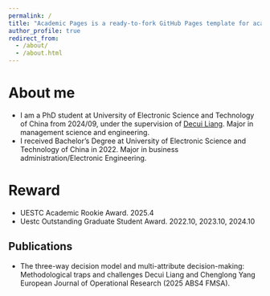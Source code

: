 ```yaml
---
permalink: /
title: "Academic Pages is a ready-to-fork GitHub Pages template for academic personal websites"
author_profile: true
redirect_from: 
  - /about/
  - /about.html
---
```


About me
======
- I am a PhD student at University of Electronic Science and Technology of China from 2024/09, under the supervision of [Decui Liang](). Major in management science and engineering.
- I received Bachelor’s Degree at University of Electronic Science and Technology of China in 2022. Major in business administration/Electronic Engineering.

Reward
======
- UESTC Academic Rookie Award. 2025.4
- Uestc Outstanding Graduate Student Award. 2022.10, 2023.10, 2024.10

Publications
------
- The three-way decision model and multi-attribute decision-making: Methodological traps and challenges
  Decui Liang and Chenglong Yang
  European Journal of Operational Research (2025 ABS4 FMSA).
